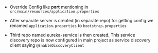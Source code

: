 * Override Config like **port** mentioning in ```
src/main/resources/application.properties ```

* After separate server is created (in separate repo) for getting config we renamed ```application.properties``` to ```bootstrap.properties```

* Third repo named eureka-service is then created.
This service discovery repo is now configured in main project as service discovery client  saying ```@EnableDiscoveryClient```
